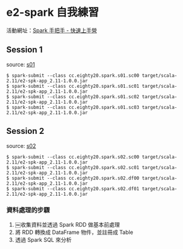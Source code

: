 # e2-spark 自我練習

活動網址：[Spark 手把手 - 快速上手營](http://eighty20.cc/apps/e2-spk-v01/index.html)

## Session 1
source: [s01](src/main/scala/cc/eighty20/spark/s01)

```shell
$ spark-submit --class cc.eighty20.spark.s01.sc00 target/scala-2.11/e2-spk-app_2.11-1.0.0.jar
$ spark-submit --class cc.eighty20.spark.s01.sc01 target/scala-2.11/e2-spk-app_2.11-1.0.0.jar
$ spark-submit --class cc.eighty20.spark.s01.sc02 target/scala-2.11/e2-spk-app_2.11-1.0.0.jar 
$ spark-submit --class cc.eighty20.spark.s01.sc03 target/scala-2.11/e2-spk-app_2.11-1.0.0.jar 
```

## Session 2
source: [s02](src/main/scala/cc/eighty20/spark/s02)

```shell
$ spark-submit --class cc.eighty20.spark.s02.sc00 target/scala-2.11/e2-spk-app_2.11-1.0.0.jar
$ spark-submit --class cc.eighty20.spark.s02.sc01 target/scala-2.11/e2-spk-app_2.11-1.0.0.jar
$ spark-submit --class cc.eighty20.spark.s02.df00 target/scala-2.11/e2-spk-app_2.11-1.0.0.jar
$ spark-submit --class cc.eighty20.spark.s02.df01 target/scala-2.11/e2-spk-app_2.11-1.0.0.jar
```

### 資料處理的步驟
1. ￼收集資料並透過 Spark RDD 做基本前處理
2. 將 RDD 轉換成 DataFrame 物件，並註冊成 Table
3. 透過 Spark SQL 來分析
